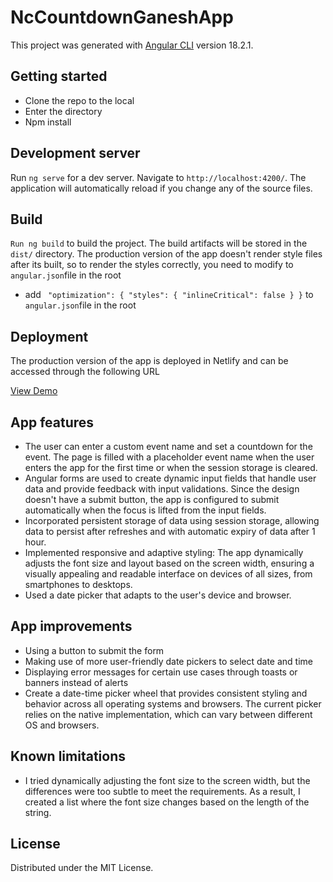 # NcCountdownGaneshApp

This project was generated with [Angular CLI](https://github.com/angular/angular-cli) version 18.2.1.

## Getting started

- Clone the repo to the local
- Enter the directory
- Npm install

## Development server

Run `ng serve` for a dev server. Navigate to `http://localhost:4200/`. The application will automatically reload if you change any of the source files.

## Build

`Run ng build` to build the project. The build artifacts will be stored in the `dist/` directory. The production version of the app doesn't render style files after its built, so to render the styles correctly, you need to modify to `angular.json`file in the root

- add ` "optimization": {
  "styles": {
    "inlineCritical": false
  }
}`
  to `angular.json`file in the root

## Deployment

The production version of the app is deployed in Netlify and can be accessed through the following URL

<a href="https://nc-countdown-app-ganesh.netlify.app">View Demo</a>

## App features

- The user can enter a custom event name and set a countdown for the event. The page is filled with a placeholder event name when the user enters the app for the first time or when the session storage is cleared.
- Angular forms are used to create dynamic input fields that handle user data and provide feedback with input validations. Since the design doesn't have a submit button, the app is configured to submit automatically when the focus is lifted from the input fields.
- Incorporated persistent storage of data using session storage, allowing data to persist after refreshes and with automatic expiry of data after 1 hour.
- Implemented responsive and adaptive styling: The app dynamically adjusts the font size and layout based on the screen width, ensuring a visually appealing and readable interface on devices of all sizes, from smartphones to desktops.
- Used a date picker that adapts to the user's device and browser.

## App improvements

- Using a button to submit the form
- Making use of more user-friendly date pickers to select date and time
- Displaying error messages for certain use cases through toasts or banners instead of alerts
- Create a date-time picker wheel that provides consistent styling and behavior across all operating systems and browsers. The current picker relies on the native implementation, which can vary between different OS and browsers.

## Known limitations

- I tried dynamically adjusting the font size to the screen width, but the differences were too subtle to meet the requirements. As a result, I created a list where the font size changes based on the length of the string.

## License

Distributed under the MIT License.
